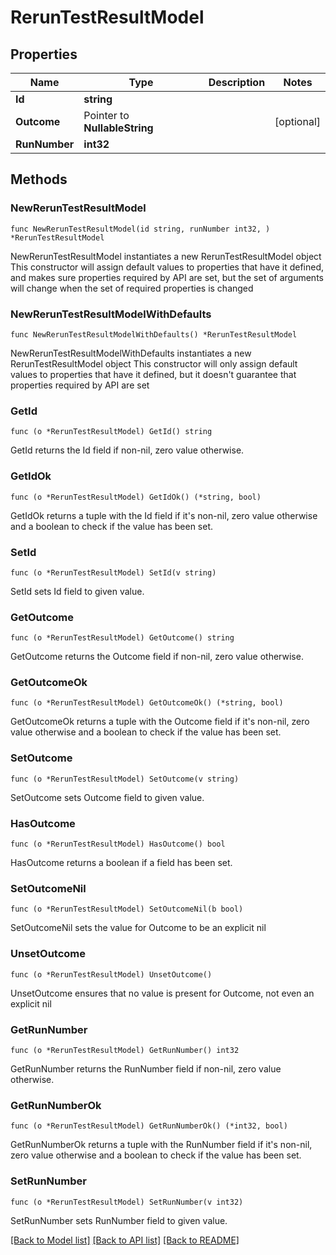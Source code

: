 # RerunTestResultModel

## Properties

Name | Type | Description | Notes
------------ | ------------- | ------------- | -------------
**Id** | **string** |  | 
**Outcome** | Pointer to **NullableString** |  | [optional] 
**RunNumber** | **int32** |  | 

## Methods

### NewRerunTestResultModel

`func NewRerunTestResultModel(id string, runNumber int32, ) *RerunTestResultModel`

NewRerunTestResultModel instantiates a new RerunTestResultModel object
This constructor will assign default values to properties that have it defined,
and makes sure properties required by API are set, but the set of arguments
will change when the set of required properties is changed

### NewRerunTestResultModelWithDefaults

`func NewRerunTestResultModelWithDefaults() *RerunTestResultModel`

NewRerunTestResultModelWithDefaults instantiates a new RerunTestResultModel object
This constructor will only assign default values to properties that have it defined,
but it doesn't guarantee that properties required by API are set

### GetId

`func (o *RerunTestResultModel) GetId() string`

GetId returns the Id field if non-nil, zero value otherwise.

### GetIdOk

`func (o *RerunTestResultModel) GetIdOk() (*string, bool)`

GetIdOk returns a tuple with the Id field if it's non-nil, zero value otherwise
and a boolean to check if the value has been set.

### SetId

`func (o *RerunTestResultModel) SetId(v string)`

SetId sets Id field to given value.


### GetOutcome

`func (o *RerunTestResultModel) GetOutcome() string`

GetOutcome returns the Outcome field if non-nil, zero value otherwise.

### GetOutcomeOk

`func (o *RerunTestResultModel) GetOutcomeOk() (*string, bool)`

GetOutcomeOk returns a tuple with the Outcome field if it's non-nil, zero value otherwise
and a boolean to check if the value has been set.

### SetOutcome

`func (o *RerunTestResultModel) SetOutcome(v string)`

SetOutcome sets Outcome field to given value.

### HasOutcome

`func (o *RerunTestResultModel) HasOutcome() bool`

HasOutcome returns a boolean if a field has been set.

### SetOutcomeNil

`func (o *RerunTestResultModel) SetOutcomeNil(b bool)`

 SetOutcomeNil sets the value for Outcome to be an explicit nil

### UnsetOutcome
`func (o *RerunTestResultModel) UnsetOutcome()`

UnsetOutcome ensures that no value is present for Outcome, not even an explicit nil
### GetRunNumber

`func (o *RerunTestResultModel) GetRunNumber() int32`

GetRunNumber returns the RunNumber field if non-nil, zero value otherwise.

### GetRunNumberOk

`func (o *RerunTestResultModel) GetRunNumberOk() (*int32, bool)`

GetRunNumberOk returns a tuple with the RunNumber field if it's non-nil, zero value otherwise
and a boolean to check if the value has been set.

### SetRunNumber

`func (o *RerunTestResultModel) SetRunNumber(v int32)`

SetRunNumber sets RunNumber field to given value.



[[Back to Model list]](../README.md#documentation-for-models) [[Back to API list]](../README.md#documentation-for-api-endpoints) [[Back to README]](../README.md)


